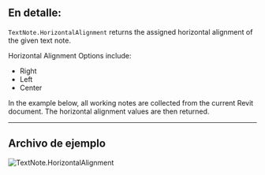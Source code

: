 ## En detalle:
`TextNote.HorizontalAlignment` returns the assigned horizontal alignment of the given text note.

Horizontal Alignment Options include:
- Right
- Left
- Center

In the example below, all working notes are collected from the current Revit document. The horizontal alignment values are then returned.

___
## Archivo de ejemplo

![TextNote.HorizontalAlignment](./Revit.Elements.TextNote.HorizontalAlignment_img.jpg)

